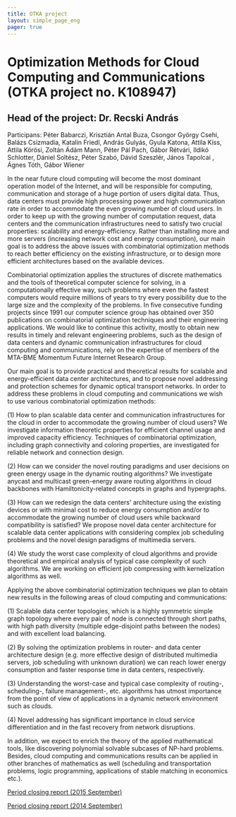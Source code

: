 ```yaml
---
title: OTKA project
layout: simple_page_eng 
pager: true 
---
```


 
Optimization Methods for Cloud Computing and Communications (OTKA project no. K108947)
================================================================================================

Head of the project: Dr. Recski András
------------------------------

Participans: Péter Babarczi, Krisztián Antal Buza, Csongor György Csehi, Balázs Csizmadia, Katalin Friedl,  András Gulyás, Gyula Katona, Attila Kiss, Attila Körösi, Zoltán Ádám Mann, Péter Pál Pach, Gábor Rétvári, Ildikó Schlotter, Dániel Soltész, Péter Szabó, Dávid Szeszlér, János Tapolcai , Ágnes Tóth, Gábor Wiener

In the near future cloud computing will become the most dominant operation model of the Internet, and will be responsible for computing, communication and storage of a huge portion of users digital data. Thus, data centers must provide high processing power and high communication rate in order to accommodate the even growing number of cloud users. In order to keep up with the growing number of computation request, data centers and the communication infrastructures need to satisfy two crucial properties: scalability and energy-efficiency. Rather than installing more and more servers (increasing network cost and energy consumption), our main goal is to address the above issues with combinatorial optimization methods to reach better efficiency on the existing infrastructure, or to design more efficient architectures based on the available devices.

Combinatorial optimization applies the structures of discrete mathematics and the tools of theoretical computer science for solving, in a computationally effective way, such problems where even the fastest computers would require millions of years to try every possibility due to the large size and the complexity of the problems. In five consecutive funding projects since 1991 our computer science group has obtained over 350 publications on combinatorial optimization techniques and their engineering applications. We would like to continue this activity, mostly to obtain new results in timely and relevant engineering problems, such as the design of data centers and dynamic communication infrastructures for cloud computing and communications, rely on the expertise of members of the MTA-BME Momentum Future Internet Research Group.

Our main goal is to provide practical and theoretical results for scalable and energy-efficient data center architectures, and to propose novel addressing and protection schemes for dynamic optical transport networks. In order to address these problems in cloud computing and communications we wish to use various combinatorial optimization methods:

(1) How to plan scalable data center and communication infrastructures for the cloud in order to accommodate the growing number of cloud users? We investigate information theoretic properties for efficient channel usage and improved capacity efficiency. Techniques of combinatorial optimization, including graph connectivity and coloring properties, are investigated for reliable network and connection design.

(2) How can we consider the novel routing paradigms and user decisions on green energy usage in the dynamic routing algorithms? We investigate anycast and multicast green-energy aware routing algorithms in cloud backbones with Hamiltonicity-related concepts in graphs and hypergraphs.

(3) How can we redesign the data centers' architecture using the existing devices or with minimal cost to reduce energy consumption and/or to accommodate the growing number of cloud users while backward compatibility is satisfied? We propose novel data center architecture for scalable data center applications with considering complex job scheduling problems and the novel design paradigms of multimedia servers.

(4) We study the worst case complexity of cloud algorithms and provide theoretical and empirical analysis of typical case complexity of such algorithms. We are working on efficient job compressing with kernelization algorithms as well.



Applying the above combinatorial optimization techniques we plan to obtain new results in the following areas of cloud computing and communications:

(1) Scalable data center topologies, which is a highly symmetric simple graph topology where every pair of node is connected through short paths, with high path diversity (multiple edge-disjoint paths between the nodes) and with excellent load balancing.

(2) By solving the optimization problems in router- and data center architecture design (e.g. more effective design of distributed multimedia servers, job scheduling with unknown duration) we can reach lower energy consumption and faster response time in data centers, respectively.

(3) Understanding the worst-case and typical case complexity of routing-, scheduling-, failure management-, etc. algorithms has utmost importance from the point of view of applications in a dynamic network environment such as clouds.

(4) Novel addressing has significant importance in cloud service differentiation and in the fast recovery from network disruptions.



In addition, we expect to enrich the theory of the applied mathematical tools, like discovering polynomial solvable subcases of NP-hard problems. Besides, cloud computing and communications results can be applied in other branches of mathematics as well (scheduling and transportation problems, logic programming, applications of stable matching in economics etc.).

[Period closing report (2015 September)](http://www.cs.bme.hu/eng/period_closing_report_2015_sept_long_version.pdf)

[Period closing report (2014 September)]()


